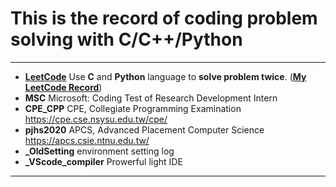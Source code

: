 # This is the record of coding problem solving with C/C++/Python
---
- **[LeetCode](https://leetcode.com/Kuihao/)** Use **C** and **Python** language to __solve problem twice__. (**[My LeetCode Record](https://leetcode.com/Kuihao/)**)
- __MSC__ Microsoft: Coding Test of Research Development Intern
- __CPE_CPP__ CPE, Collegiate Programming Examination https://cpe.cse.nsysu.edu.tw/cpe/  
- __pjhs2020__ APCS, Advanced Placement Computer Science  https://apcs.csie.ntnu.edu.tw/ 
- __\_OldSetting__ environment setting log  
- __\_VScode_compiler__ Prowerful light IDE  
---
